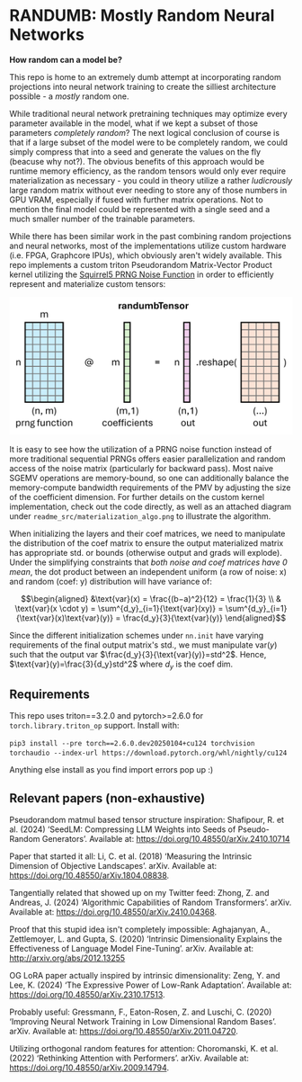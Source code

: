 # RANDUMB: Mostly Random Neural Networks

<b>How random can a model be?</b>

This repo is home to an extremely dumb attempt at incorporating random projections into neural network training to create the silliest architecture possible - a *mostly* random one.

While traditional neural network pretraining techniques may optimize every parameter available in the model, what if we kept a subset of those parameters *completely random*? 
The next logical conclusion of course is that if a large subset of the model were to be completely random, we could simply compress that into a seed and generate the values on the fly (beacuse why not?).
The obvious benefits of this approach would be runtime memory efficiency, as the random tensors would only ever require materialization as necessary - you could in theory utilize a rather *ludicrously* large random matrix without ever needing to store any of those numbers in GPU VRAM, especially if fused with further matrix operations.
Not to mention the final model could be represented with a single seed and a much smaller number of the trainable parameters.

While there has been similar work in the past combining random projections and neural networks, most of the implementations utilize custom hardware (i.e. FPGA, Graphcore IPUs), which obviously aren't widely available. 
This repo implements a custom triton Pseudorandom Matrix-Vector Product kernel utilizing the [Squirrel5 PRNG Noise Function](https://twitter.com/SquirrelTweets/status/1421251894274625536) in order to efficiently represent and materialize custom tensors:

![](readme_src/randumbTensor.png)

It is easy to see how the utilization of a PRNG noise function instead of more traditional sequential PRNGs offers easier parallelization and random access of the noise matrix (particularly for backward pass). 
Most naive SGEMV operations are memory-bound, so one can additionally balance the memory-compute bandwidth requirements of the PMV by adjusting the size of the coefficient dimension.
For further details on the custom kernel implementation, check out the code directly, as well as an attached diagram under `readme_src/materialization_algo.png` to illustrate the algorithm.

When initializing the layers and their coef matrices, we need to manipulate the distribution of the coef matrix to ensure the output materialized matrix has appropriate std. or bounds (otherwise output and grads will explode).
Under the simplifying constraints that *both noise and coef matrices have 0 mean*, the dot product between an independent uniform (a row of noise: x) and random (coef: y) distribution will have variance of:
```math
\begin{aligned}
&\text{var}(x) = \frac{(b−a)^2}{12} = \frac{1}{3} \\
& \text{var}(x \cdot y) = \sum^{d_y}_{i=1}{\text{var}(xy)} = \sum^{d_y}_{i=1}{\text{var}(x)\text{var}(y)} = \frac{d_y}{3}{\text{var}(y)}
\end{aligned}
```
Since the different initialization schemes under `nn.init` have varying requirements of the final output matrix's std., we must manipulate $\text{var}(y)$ such that the output var $\frac{d_y}{3}{\text{var}(y)}=std^2$. 
Hence, $\text{var}(y)=\frac{3}{d_y}std^2$ where $d_y$ is the coef dim.

## Requirements
This repo uses triton==3.2.0 and pytorch>=2.6.0 for `torch.library.triton_op` support. Install with:

`pip3 install --pre torch==2.6.0.dev20250104+cu124 torchvision torchaudio --index-url https://download.pytorch.org/whl/nightly/cu124`

Anything else install as you find import errors pop up :)


## Relevant papers (non-exhaustive)

Pseudorandom matmul based tensor structure inspiration: Shafipour, R. et al. (2024) ‘SeedLM: Compressing LLM Weights into Seeds of Pseudo-Random Generators’. Available at: https://doi.org/10.48550/arXiv.2410.10714

Paper that started it all: Li, C. et al. (2018) ‘Measuring the Intrinsic Dimension of Objective Landscapes’. arXiv. Available at: https://doi.org/10.48550/arXiv.1804.08838.

Tangentially related that showed up on my Twitter feed: Zhong, Z. and Andreas, J. (2024) ‘Algorithmic Capabilities of Random Transformers’. arXiv. Available at: https://doi.org/10.48550/arXiv.2410.04368.

Proof that this stupid idea isn't completely impossible: Aghajanyan, A., Zettlemoyer, L. and Gupta, S. (2020) ‘Intrinsic Dimensionality Explains the Effectiveness of Language Model Fine-Tuning’. arXiv. Available at: http://arxiv.org/abs/2012.13255

OG LoRA paper actually inspired by intrinsic dimensionality: Zeng, Y. and Lee, K. (2024) ‘The Expressive Power of Low-Rank Adaptation’. Available at: https://doi.org/10.48550/arXiv.2310.17513.

Probably useful: Gressmann, F., Eaton-Rosen, Z. and Luschi, C. (2020) ‘Improving Neural Network Training in Low Dimensional Random Bases’. arXiv. Available at: https://doi.org/10.48550/arXiv.2011.04720.

Utilizing orthogonal random features for attention: Choromanski, K. et al. (2022) ‘Rethinking Attention with Performers’. arXiv. Available at: https://doi.org/10.48550/arXiv.2009.14794.


